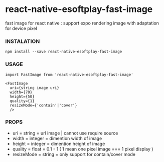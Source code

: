 # react-native-esoftplay-fast-image
fast image for react native  : support expo
rendering image with adaptation for device pixel 


### INSTALATION
```
npm install --save react-native-esoftplay-fast-image
```

### USAGE 

```
import FastImage from 'react-native-esoftplay-fast-image'

<FastImage
  uri={string image uri}
  width={70}
  height={50}
  quality={1} 
  resizeMode={'contain'|'cover'}
  />
```
### PROPS
- uri = string = url image | cannot use require source
- width = integer = dimention width of image
- height = integer = dimention height of image
- quality = float = 0.1 - 1 ( 1 mean one pixel image === 1 pixel display )
- resizeMode = string = only support for contain/cover mode
